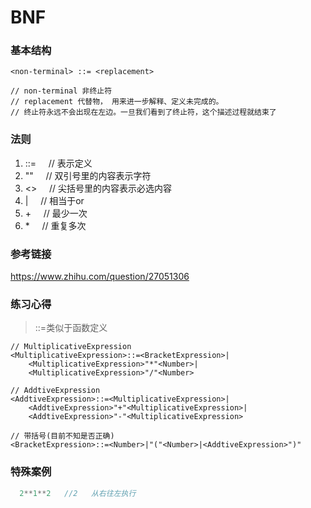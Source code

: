 # BNF
### 基本结构
```
<non-terminal> ::= <replacement>

// non-terminal 非终止符
// replacement 代替物， 用来进一步解释、定义未完成的。
// 终止符永远不会出现在左边。一旦我们看到了终止符，这个描述过程就结束了
```

### 法则
1.  ::= &nbsp;&nbsp;&nbsp; // 表示定义
2.  "" &nbsp;&nbsp;&nbsp; // 双引号里的内容表示字符
3.  <> &nbsp;&nbsp;&nbsp; // 尖括号里的内容表示必选内容
4.  | &nbsp;&nbsp;&nbsp; // 相当于or
5.  \+ &nbsp;&nbsp;&nbsp; //  最少一次
6.  \* &nbsp;&nbsp;&nbsp; // 重复多次

### 参考链接
  https://www.zhihu.com/question/27051306

### 练习心得
>::=类似于函数定义
```
// MultiplicativeExpression 
<MultiplicativeExpression>::=<BracketExpression>|
    <MultiplicativeExpression>"*"<Number>|
    <MultiplicativeExpression>"/"<Number>

// AddtiveExpression 
<AddtiveExpression>::=<MultiplicativeExpression>|
    <AddtiveExpression>"+"<MultiplicativeExpression>|
    <AddtiveExpression>"-"<MultiplicativeExpression>

// 带括号(目前不知是否正确)
<BracketExpression>::=<Number>|"("<Number>|<AddtiveExpression>")"
```

### 特殊案例
```javascript
  2**1**2   //2   从右往左执行
```